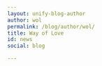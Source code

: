 ```yaml
---
layout: unify-blog-author
author: wol
permalink: /blog/author/wol/
title: Way of Love
id: news
social: blog

---
```

